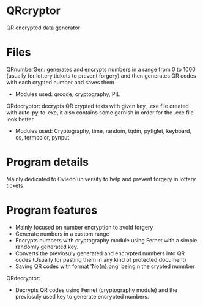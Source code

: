 # QRcryptor
QR encrypted data generator


# Files
  QRnumberGen: generates and encrypts numbers in a range from 0 to 1000 (usually for lottery tickets to prevent forgery) and then
    generates QR codes with each crypted number and saves them
  * Modules used: qrcode, cryptography, PIL
    
  QRdecryptor: decrypts QR crypted texts with given key, .exe file created with auto-py-to-exe, it also contains some garnish
     in order for the .exe file look better
  * Modules used: Cryptography, time, random, tqdm, pyfiglet, keyboard, os, termcolor, pynput
        
# Program details
   Mainly dedicated to Oviedo university to help and prevent forgery in lottery tickets
   
# Program features
   * Mainly focused on number encryption to avoid forgery
   * Generate numbers in a custom range
   * Encrypts numbers with cryptography module using Fernet with a simple randomly generated key.
   * Converts the previosuly generated and encrypted numbers into QR codes (Usually for pasting them in any kind of protected document)
   * Saving QR codes with format 'No{n}.png' being n the crypted numnber
   
   QRdecryptor: 
   * Decrypts QR codes using Fernet (cryptography module) and the previosuly used key to generate encrypted numbers.
   
   
   
      
  
